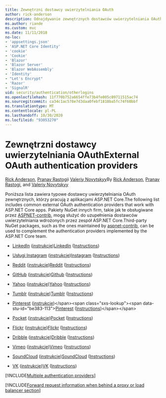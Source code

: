 ```yaml
---
title: Zewnętrzni dostawcy uwierzytelniania OAuth
author: rick-anderson
description: Odnajdywanie zewnętrznych dostawców uwierzytelniania OAuth, które współpracują z ASP.NET Core aplikacjami.
ms.author: riande
ms.custom: mvc
ms.date: 11/11/2018
no-loc:
- 'appsettings.json'
- 'ASP.NET Core Identity'
- 'cookie'
- 'Cookie'
- 'Blazor'
- 'Blazor Server'
- 'Blazor WebAssembly'
- 'Identity'
- "Let's Encrypt"
- 'Razor'
- 'SignalR'
uid: security/authentication/otherlogins
ms.openlocfilehash: 11f770b752a6654ffe73b4fe005c09711515ac74
ms.sourcegitcommit: ca34c1ac578e7d3daa0febf1810ba5fc74f60bbf
ms.translationtype: MT
ms.contentlocale: pl-PL
ms.lasthandoff: 10/30/2020
ms.locfileid: "93053270"
---
```

# <a name="external-oauth-authentication-providers"></a><span data-ttu-id="be383-103">Zewnętrzni dostawcy uwierzytelniania OAuth</span><span class="sxs-lookup"><span data-stu-id="be383-103">External OAuth authentication providers</span></span>

<span data-ttu-id="be383-104">[Rick Anderson](https://twitter.com/RickAndMSFT), [Pranav Rastogi](https://github.com/rustd)i [Valeriy Novytskyy](https://github.com/01binary)</span><span class="sxs-lookup"><span data-stu-id="be383-104">By [Rick Anderson](https://twitter.com/RickAndMSFT), [Pranav Rastogi](https://github.com/rustd), and [Valeriy Novytskyy](https://github.com/01binary)</span></span>

<span data-ttu-id="be383-105">Poniższa lista zawiera typowe dostawcy uwierzytelniania OAuth zewnętrznych, którzy pracują z aplikacjami ASP.NET Core.</span><span class="sxs-lookup"><span data-stu-id="be383-105">The following list includes common external OAuth authentication providers that work with ASP.NET Core apps.</span></span> <span data-ttu-id="be383-106">Pakiety NuGet innych firm, takie jak te obsługiwane przez [ASPNET-contrib](https://www.nuget.org/packages?q=owners%3Aaspnet-contrib+title%3AOAuth), mogą służyć do uzupełnienia dostawców uwierzytelniania wdrożonych przez zespół ASP.NET Core.</span><span class="sxs-lookup"><span data-stu-id="be383-106">Third-party NuGet packages, such as the ones maintained by [aspnet-contrib](https://www.nuget.org/packages?q=owners%3Aaspnet-contrib+title%3AOAuth), can be used to complement the authentication providers implemented by the ASP.NET Core team.</span></span>

* <span data-ttu-id="be383-107">[LinkedIn](https://www.linkedin.com/developer/apps) ([instrukcje](https://developer.linkedin.com/docs/oauth2))</span><span class="sxs-lookup"><span data-stu-id="be383-107">[LinkedIn](https://www.linkedin.com/developer/apps) ([Instructions](https://developer.linkedin.com/docs/oauth2))</span></span>

* <span data-ttu-id="be383-108">[Usługi Instagram](https://www.instagram.com/developer/register/) ([instrukcje](https://www.instagram.com/developer/authentication/))</span><span class="sxs-lookup"><span data-stu-id="be383-108">[Instagram](https://www.instagram.com/developer/register/) ([Instructions](https://www.instagram.com/developer/authentication/))</span></span>

* <span data-ttu-id="be383-109">[Reddit](https://www.reddit.com/login?dest=https%3A%2F%2Fwww.reddit.com%2Fprefs%2Fapps) ([instrukcje](https://github.com/reddit/reddit/wiki/OAuth2-Quick-Start-Example))</span><span class="sxs-lookup"><span data-stu-id="be383-109">[Reddit](https://www.reddit.com/login?dest=https%3A%2F%2Fwww.reddit.com%2Fprefs%2Fapps) ([Instructions](https://github.com/reddit/reddit/wiki/OAuth2-Quick-Start-Example))</span></span>

* <span data-ttu-id="be383-110">[GitHub](https://github.com/login?return_to=https%3A%2F%2Fgithub.com%2Fsettings%2Fapplications%2Fnew) ([instrukcje](https://developer.github.com/v3/oauth/))</span><span class="sxs-lookup"><span data-stu-id="be383-110">[Github](https://github.com/login?return_to=https%3A%2F%2Fgithub.com%2Fsettings%2Fapplications%2Fnew) ([Instructions](https://developer.github.com/v3/oauth/))</span></span>

* <span data-ttu-id="be383-111">[Yahoo](https://login.yahoo.com/config/login?src=devnet&.done=http%3A%2F%2Fdeveloper.yahoo.com%2Fapps%2Fcreate%2F) ([instrukcje](https://developer.yahoo.com/bbauth/user.html))</span><span class="sxs-lookup"><span data-stu-id="be383-111">[Yahoo](https://login.yahoo.com/config/login?src=devnet&.done=http%3A%2F%2Fdeveloper.yahoo.com%2Fapps%2Fcreate%2F) ([Instructions](https://developer.yahoo.com/bbauth/user.html))</span></span>

* <span data-ttu-id="be383-112">[Tumblr](https://www.tumblr.com/oauth/apps) ([instrukcje](https://www.tumblr.com/docs/api/v2#auth))</span><span class="sxs-lookup"><span data-stu-id="be383-112">[Tumblr](https://www.tumblr.com/oauth/apps) ([Instructions](https://www.tumblr.com/docs/api/v2#auth))</span></span>

* <span data-ttu-id="be383-113">[Pinterest](https://www.pinterest.com/login/?next=http%3A%2F%2Fdevsite%2Fapps%2F) ([instrukcje](https://developers.pinterest.com/docs/api/overview/?))</span><span class="sxs-lookup"><span data-stu-id="be383-113">[Pinterest](https://www.pinterest.com/login/?next=http%3A%2F%2Fdevsite%2Fapps%2F) ([Instructions](https://developers.pinterest.com/docs/api/overview/?))</span></span>

* <span data-ttu-id="be383-114">[Pocket](https://getpocket.com/developer/apps/new) ([instrukcje](https://getpocket.com/developer/docs/authentication))</span><span class="sxs-lookup"><span data-stu-id="be383-114">[Pocket](https://getpocket.com/developer/apps/new) ([Instructions](https://getpocket.com/developer/docs/authentication))</span></span>

* <span data-ttu-id="be383-115">[Flickr](https://www.flickr.com/services/apps/create) ([instrukcje](https://www.flickr.com/services/api/auth.oauth.html))</span><span class="sxs-lookup"><span data-stu-id="be383-115">[Flickr](https://www.flickr.com/services/apps/create) ([Instructions](https://www.flickr.com/services/api/auth.oauth.html))</span></span>

* <span data-ttu-id="be383-116">[Dribble](https://dribbble.com/signup) ([instrukcje](https://developer.dribbble.com/v1/oauth/))</span><span class="sxs-lookup"><span data-stu-id="be383-116">[Dribble](https://dribbble.com/signup) ([Instructions](https://developer.dribbble.com/v1/oauth/))</span></span>

* <span data-ttu-id="be383-117">[Vimeo](https://vimeo.com/join) ([instrukcje](https://developer.vimeo.com/api/authentication))</span><span class="sxs-lookup"><span data-stu-id="be383-117">[Vimeo](https://vimeo.com/join) ([Instructions](https://developer.vimeo.com/api/authentication))</span></span>

* <span data-ttu-id="be383-118">[SoundCloud](https://soundcloud.com/you/apps/new) ([instrukcje](https://developers.soundcloud.com/blog/we-love-oauth-2))</span><span class="sxs-lookup"><span data-stu-id="be383-118">[SoundCloud](https://soundcloud.com/you/apps/new) ([Instructions](https://developers.soundcloud.com/blog/we-love-oauth-2))</span></span>

* <span data-ttu-id="be383-119">[VK](https://vk.com/apps?act=manage) ([instrukcje](https://vk.com/pages?oid=-17680044&p=Authorizing_Sites))</span><span class="sxs-lookup"><span data-stu-id="be383-119">[VK](https://vk.com/apps?act=manage) ([Instructions](https://vk.com/pages?oid=-17680044&p=Authorizing_Sites))</span></span>

[!INCLUDE[Multiple authentication providers](includes/chain-auth-providers.md)]

[!INCLUDE[Forward request information when behind a proxy or load balancer section](includes/forwarded-headers-middleware.md)]

